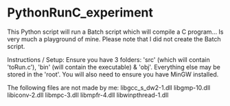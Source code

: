 # PythonRunC_experiment
This Python script will run a Batch script which will compile a C program... Is very much a playground of mine. Please note that I did not create the Batch script. 

Instructions / Setup:
Ensure you have 3 folders: 'src' (which will contain 'toRun.c'), 'bin' (will contain the executable) & 'obj'. 
Everything else may be stored in the 'root'.
You will also need to ensure you have MinGW installed. 

The following files are not made by me:
libgcc_s_dw2-1.dll
libgmp-10.dll
libiconv-2.dll
libmpc-3.dll
libmpfr-4.dll
libwinpthread-1.dll
